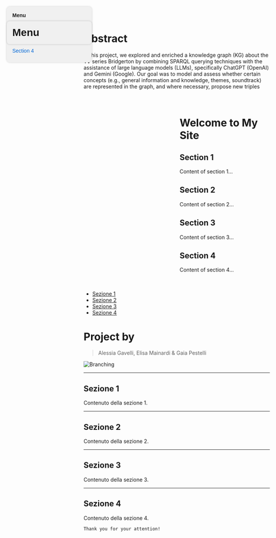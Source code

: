# Abstract

In this project, we explored and enriched a knowledge graph (KG) about the TV series Bridgerton by combining SPARQL querying techniques with the assistance of large language models (LLMs), specifically ChatGPT (OpenAI) and Gemini (Google). Our goal was to model and assess whether certain concepts (e.g., general information and knowledge, themes, soundtrack) are represented in the graph, and where necessary, propose new triples
<style>
  /* Fixed vertical menu on the left */
  #menu {
    position: fixed;
    top: 20px;
    left: 20px;
    width: 200px;
    background: #f0f0f0;
    padding: 15px;
    border-radius: 8px;
    box-shadow: 0 0 5px rgba(0,0,0,0.2);
    font-family: Arial, sans-serif;
  }
  #menu a {
    display: block;
    margin: 8px 0;
    color: #0366d6;
    text-decoration: none;
  }
  #menu a:hover {
    text-decoration: underline;
  }
  /* Add some left margin to main content so it doesn't hide behind the menu */
  #main-content {
    margin-left: 240px;
    padding: 20px;
  }
</style>

<div id="menu">
  <strong>Menu</strong>
  <a href="#section1">Section 1</a>
  <a href="#section2">Section 2</a>
  <a href="#section3">Section 3</a>
  <a href="#section4">Section 4</a>
</div>

<div id="main-content">

# Welcome to My Site

## Section 1

Content of section 1...

## Section 2

Content of section 2...

## Section 3

Content of section 3...

## Section 4

Content of section 4...

</div>



# Menu

- <a href="#sezione1" target="_blank" rel="noopener noreferrer">Sezione 1</a>
- <a href="#sezione2" target="_blank" rel="noopener noreferrer">Sezione 2</a>
- <a href="#sezione3" target="_blank" rel="noopener noreferrer">Sezione 3</a>
- <a href="#sezione4" target="_blank" rel="noopener noreferrer">Sezione 4</a>

# Project by

> Alessia Gavelli,
> Elisa Mainardi &
> Gaia Pestelli 

![Branching](https://media-assets.vanityfair.it/photos/660c178833508f82229a46bf/16:9/w_1280,c_limit/1_OWWnuMfWov0Tc4IjIU0RHQ%20copia.jpg)



---

## Sezione 1

Contenuto della sezione 1.

---

## Sezione 2

Contenuto della sezione 2.

---

## Sezione 3

Contenuto della sezione 3.

---

## Sezione 4

Contenuto della sezione 4.




```
Thank you for your attention!
```

